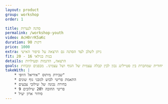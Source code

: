 ```yaml
---
layout: product
group: workshop
order: 1

title: סדנה לנערות
permalink: /workshop-youth
video: AcH0rrK5aKc
duration: 90 דקות
price: 1000
extra: ניתן לשלב לצד הסדנה גם הרצאה על סיפור האישי
fit: בנות בגילאי 16 - 20
details: הרצאה, הדגמות ופעילויות
goals: סדנה ייחודית שמחברת בין סטיילינג נכון לבין קבלה עצמית של הגוף ושל עצמינו. מבפנים ומבחוץ
takeWith: |
    * שבירת מיתוס "אידיאל היופי"
    * התאמת פריטי לבוש למבני גוף שונים
    * בחירה נכונה של שילובי צבעים
    * 9 פריטי החובה ל20 שילובים
    * סידור ארון יעיל
---
```

